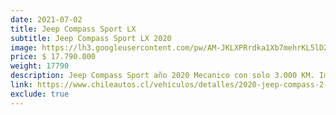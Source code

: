 ```yaml
---
date: 2021-07-02
title: Jeep Compass Sport LX
subtitle: Jeep Compass Sport LX 2020
image: https://lh3.googleusercontent.com/pw/AM-JKLXPRrdka1Xb7mehrKL5lDZqWxO01CY4gDia5gSqjN5tqmlKmzdt_Dr6SzUPBmNIQLrO8ZfYi4OrK7I4uKC9nHn2mXtw8fRdNXpmEN_p7Nk3lIFl9R9AnpVx2uwZ5Z9R3EkcR2vj-IeMCv1YBWq3p9sbRw=w828-h621-no?authuser=0
price: $ 17.790.000
weight: 17790
description: Jeep Compass Sport año 2020 Mecanico con solo 3.000 KM. Impecable, mantención recien realizada. Click para detalles
link: https://www.chileautos.cl/vehiculos/detalles/2020-jeep-compass-2-4-sport-lx/CL-AD-11608021/?Cr=1
exclude: true
---
```

